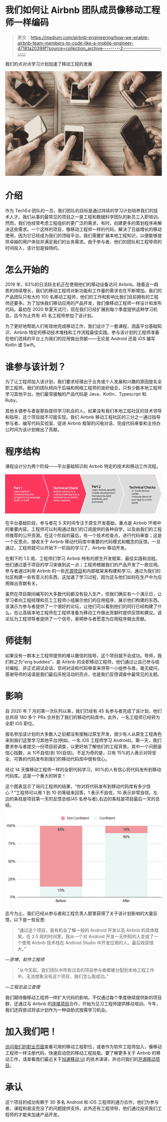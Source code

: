 # 我们如何让 Airbnb 团队成员像移动工程师一样编码

> 原文：<https://medium.com/airbnb-engineering/how-we-enable-airbnb-team-members-to-code-like-a-mobile-engineer-d7181a20399f?source=collection_archive---------2----------------------->

我们的点对点学习计划加速了移动工程的发展

![](img/5e711175a34eaf6ccc35ed6c483030b1.png)

# 介绍

作为 TechEd 团队的一员，我们团队的目标是通过持续的学习计划培养我们的技术人才。我们从事的最常见的项目之一是工程和数据科学团队的新员工入职培训。然而，我们也经常考虑工程组织的更广泛的需求，有时，创建更多的策划程序来解决这些需求。一个这样的项目，像移动工程师一样的代码，解决了日益增长的移动使用，因为它已经成为我们的顶级平台。我们需要扩展本地工程知识，以便能够提供卓越的用户体验并满足我们的业务需求。由于参与者、他们的团队和工程导师的时间投入，该计划是独特的。

# 怎么开始的

2019 年，83%的日活跃主机正在使用他们的移动设备访问 Airbnb。随着这一趋势的持续增长，我们的移动工程师对新功能和工作量的需求也在不断增加。我们的产品团队只有大约 100 名移动工程师，他们的工作和影响比我们目前拥有的工程师还要多。为了加快我们移动应用的产品开发，我们像移动工程师一样设计和发布代码。最初在 2020 年夏天试行，现在我们已经扩展到每个季度提供这种学习机会，迄今为止共有 45 名工程师参加了该计划。

为了更好地帮助人们有效地完成移动工作，我们设计了一套课程，涵盖平台基础知识、Airbnb 特定的移动技术堆栈和工作流程最佳实践。参与该计划的工程师准备在他们选择的平台上为我们的应用做出贡献——无论是 Android 还是 iOS 编写 Kotlin 或 Swift。

# 谁参与该计划？

为了让工程师加入该计划，我们要求经理出于业务或个人发展和兴趣的原因提名全职工程师。我们的团队倾向于后端和网络工程师的良好组合，只有少数本地工程师学习其他平台。他们最常接触的产品代码是 Java、Kotlin、Typescript 和 Ruby。

其他关键参与者是那些提供学习机会的人。如果没有我们本地工程社区的技术领导和指导，这个项目就不可能实现。我们 Airbnb 移动工程社区的三分之一通过指导参与者、编写代码实验室、促进 Airbnb 框架的闪电对话、完成代码审查和主持办公时间为该计划做出了贡献。

# 程序结构

课程设计分为两个阶段——平台基础知识和 Airbnb 特定的技术和移动工作流程。

![](img/ad412b39e8aaf5ffca6b756a867d4f12.png)

在平台基础阶段，参与者花 5 天时间专注于原生开发基础，重点是 Airbnb 环境中的重要内容。工程师可以利用通过我们的订阅提供的各种自学，以及由我们的工程师推荐的公开资源。在这个阶段的最后，有一个技术检查点，进行代码审查；这是一个反思点，接收关于 Airbnb 移动代码库中重要的代码模式和概念的反馈。一旦通过，工程师就可以开始下一阶段的学习了，Airbnb 移动开发。

在剩下的 1.5 周，工程师们学习 Airbnb 特有的原生开发框架、最佳实践和流程。他们通过基于项目的学习来做到这一点；工程师根据我们的产品开发了一款应用。参与者通过利用 Airbnb 的一些[开源项目](https://airbnb.io/projects/)和内部框架来构建和学习。通过为我们的社区构建一些有意义的东西，这加速了学习过程，因为这与他们如何在生产中为应用做出贡献有关。

虽然在项目期间编写的大多数代码都没有投入生产，但我们确实有一个演示日，让学习者向工程经理和员工工程师小组展示他们的应用程序，展示他们构建的东西。该演示为参与者提供了一个很好的论坛，让他们可以看到他们的同行已经构建了什么，也让高级本地工程师在工程师准备为移动工作做出贡献时提供反馈和建议。该论坛为工程领导者提供了一个信号，表明参与者愿意为应用程序做出贡献。

# 师徒制

如果没有一群本土工程师提供的难以置信的指导，这个项目就不会成功。导师，我们称之为“eng buddies”，是 Airbnb 的全职移动工程师，他们通过让自己参与结对编程、非正式调试会话、空闲对话和代码审查来领导一小组参与者。毫无疑问，感谢导师的话语是我们最后庆祝活动的亮点，也是我们反馈调查中最常见的主题。

# 影响

自 2020 年 7 月的第一次队列以来，我们已经有 45 名参与者完成了该计划，他们总共将 180 多个 PRs 合并到了我们的移动代码库中。此外，一名工程师已经转为全职 iOS 职位。

报名参加该计划的大多数人之前都没有接触过原生开发，很少有人从原生工程角色来到我们这里学习其他平台(例如，一名 iOS 工程师学习 Android)。第一天，我们要求参与者提交一份项目前调查，以更好地了解他们的工程背景。其中一个问题是信心指数，从 1(不自信)到 10(自信)。不足为奇的是，只有 15%的人表示对将安全、可靠的代码发布到我们的移动代码库中很有信心。

经过 14 天像移动工程师一样的全职代码学习，90%的人有信心将代码发布到移动代码库。这是一个重大的转变！

这个图表显示了询问工程师的结果，“你对将代码发布到移动代码库有多少信心？”工程师可以用 1 到 10 的等级来回答，1 表示不自信，10 表示非常自信。左边的条柱是项目第一天的反馈总结(45 名参与者),右边的条柱是项目最后一天的总结。

![](img/a52c95fc84c2b03641242c7bc58e5914.png)

迄今为止，我们已经从参与者和工程负责人那里获得了关于该计划影响的大量反馈。以下是一些反思:

> “通过这个项目，我有机会了解一般的 Android 开发以及 Airbnb 的具体框架。在 2.5 周的时间里，我从一个对 Android 开发一无所知的人变成了一个使用 Airbnb 技术栈在 Android Studio 中开发应用的人。最后收获很大。”

*—彦博，软件工程师*

> “从今天起，我们团队中所有过去的项目参与者都被分配到本地工程工作中。无法想象没有这个项目，我们怎么能成功。”

*—工程总监江查理*

我们期待像移动工程师一样扩大代码的影响，不仅通过每个季度继续提供新的项目群，还通过与 Airbnb 的[连接项目](/airbnb-engineering/inside-connect-airbnbs-engineering-apprenticeship-program-c26d6eb2768c)合作，开始为见习工程师提供移动培训。今年，我们还将尝试将该计划作为一种自助式按需学习机会。

# 加入我们吧！

[访问我们的职业页面](https://careers.airbnb.com/)查看可用的移动工程职位，或者作为软件工程师加入，像移动工程师一样注册代码，快速启动您的移动工程技能。要了解更多关于 Airbnb 的移动工作，请查看我们最近关于[加速移动 UI](https://fb.watch/4xY9iCzAAW/) 的技术演讲，并访问我们的[开源移动项目](https://airbnb.io/mobile/)。

# 承认

这个项目的成功有赖于 30 多名 Android 和 iOS 工程师的通力合作，他们为参与者、课程和我没完没了的问题提供支持，此外还有工程领导，他们通过投资我们工程师的才能来加速产品开发。